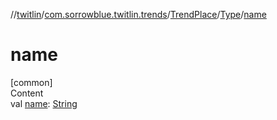 //[twitlin](../../../index.md)/[com.sorrowblue.twitlin.trends](../../index.md)/[TrendPlace](../index.md)/[Type](index.md)/[name](name.md)



# name  
[common]  
Content  
val [name](name.md): [String](https://kotlinlang.org/api/latest/jvm/stdlib/kotlin/-string/index.html)  



